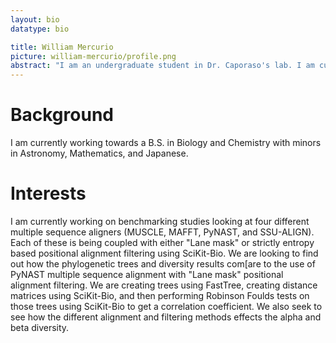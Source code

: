 ```yaml
---
layout: bio
datatype: bio

title: William Mercurio
picture: william-mercurio/profile.png
abstract: "I am an undergraduate student in Dr. Caporaso's lab. I am currently working on some benchmarking studies looking at four different multiple sequence aligners with "Lane Mask" vs entropy based positional alignment filtering."
---
```



# Background
I am currently working towards a B.S. in Biology and Chemistry with minors in Astronomy, Mathematics, and Japanese.

# Interests

I am currently working on benchmarking studies looking at four different multiple sequence aligners (MUSCLE, MAFFT, PyNAST, and SSU-ALIGN). Each of these is being coupled with either "Lane mask" or strictly entropy based positional alignment filtering using SciKit-Bio.
We are looking to find out how the phylogenetic trees and diversity results com[are to the use of PyNAST multiple
sequence alignment with "Lane mask" positional alignment filtering. We are creating trees using FastTree, creating distance matrices
using SciKit-Bio, and then performing Robinson Foulds tests on those trees using SciKit-Bio to get a correlation coefficient. We also seek to see how the different alignment and filtering methods effects the alpha and beta diversity.
